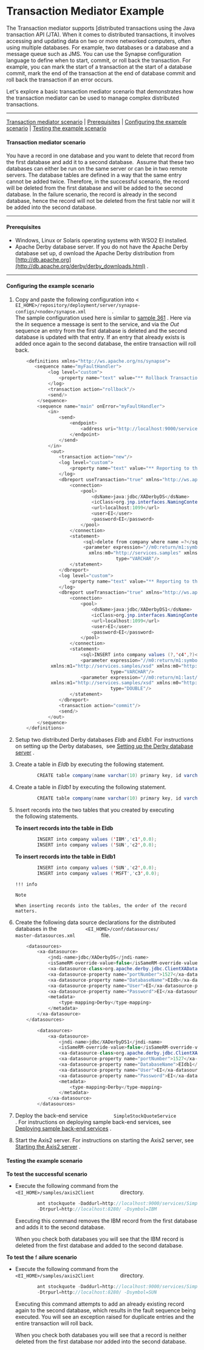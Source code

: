 # Transaction Mediator Example

The Transaction mediator supports [distributed
transactions
using the Java transaction API (JTA). When it comes to distributed
transactions, it involves accessing and updating data on two or more
networked computers, often using multiple databases. For example, two
databases or a database and a message queue such as JMS. You can use the
Synapse configuration language to define when to start, commit, or roll
back the transaction. For example, you can mark the start of a
transaction at the start of a database commit, mark the end of the
transaction at the end of database commit and roll back the transaction
if an error occurs.

Let's explore a basic transaction mediator scenario that demonstrates
how the transaction mediator can be used to manage complex distributed
transactions.

------------------------------------------------------------------------

[Transaction mediator
scenario](#TransactionMediatorExample-Transactionmediatorscenario) \|
[Prerequisites](#TransactionMediatorExample-Prerequisites) \|
[Configuring the example
scenario](#TransactionMediatorExample-Configuringtheexamplescenario) \|
[Testing the example
scenario](#TransactionMediatorExample-Testingtheexamplescenario)

#### Transaction mediator scenario

You have a record in one database and you want to delete that record
from the first database and add it to a second database.  Assume that
these two databases can either be run on the same server or can be in
two remote servers. The database tables are defined in a way that the
same entry cannot be added twice. Therefore, in the successful scenario,
the record will be deleted from the first database and will be added to
the second database. In the failure scenario, the record is already in
the second database, hence the record will not be deleted from the first
table nor will it be added into the second database.

------------------------------------------------------------------------

#### Prerequisites

-   Windows, Linux or Solaris operating systems with WSO2 EI installed.
-   Apache Derby database server. If you do not have the Apache Derby
    database set up, d ownload the Apache Derby distribution from
    [http://db.apache.org](http://db.apache.org/derby/derby_downloads.html)
    .

------------------------------------------------------------------------

#### Configuring the example scenario

1.  Copy and paste the following configuration into \<
    `           EI_HOME>/repository/deployment/server/synapse-configs/<node>/synapse.xml          `
    .  
    The sample configuration used here is similar to [sample
    361](https://docs.wso2.com/display/EI600/Sample+361%3A+Introduction+to+DBReport+Mediator)
    . Here via the *In* sequence a message is sent to the service, and
    via the *Out* sequence an entry from the first database is deleted
    and the second database is updated with that entry. If an entry that
    already exists is added once again to the second database, the
    entire transaction will roll back.

    ``` java
        <definitions xmlns="http://ws.apache.org/ns/synapse">
           <sequence name="myFaultHandler">
                <log level="custom">
                    <property name="text" value="** Rollback Transaction**"/>
                </log>
                <transaction action="rollback"/>
                <send/>
            </sequence>
            <sequence name="main" onError="myFaultHandler">
                <in>
                    <send>
                        <endpoint>
                            <address uri="http://localhost:9000/services/SimpleStockQuoteService"/>
                        </endpoint>
                    </send>
                </in>
                 <out>
                    <transaction action="new"/>
                    <log level="custom">
                        <property name="text" value="** Reporting to the Database EIdb**"/>
                    </log>
                    <dbreport useTransaction="true" xmlns="http://ws.apache.org/ns/synapse">
                        <connection>
                            <pool>
                                <dsName>java:jdbc/XADerbyDS</dsName>
                                <icClass>org.jnp.interfaces.NamingContextFactory</icClass>
                                <url>localhost:1099</url>
                                <user>EI</user>
                                <password>EI</password>
                            </pool>
                        </connection>
                        <statement>
                             <sql>delete from company where name =?</sql>
                             <parameter expression="//m0:return/m1:symbol/child::text()"
                               xmlns:m0="http://services.samples" xmlns:m1="http://services.samples/xsd"
                                         type="VARCHAR"/>
                        </statement>
                    </dbreport>
                    <log level="custom">
                        <property name="text" value="** Reporting to the Database EIdb1**"/>
                    </log>
                    <dbreport useTransaction="true" xmlns="http://ws.apache.org/ns/synapse">
                        <connection>
                            <pool>
                                <dsName>java:jdbc/XADerbyDS1</dsName>
                                <icClass>org.jnp.interfaces.NamingContextFactory</icClass>
                                <url>localhost:1099</url>
                                <user>EI</user>
                                <password>EI</password>
                            </pool>
                        </connection>
                        <statement>
                            <sql>INSERT into company values (?,'c4',?)</sql>
                            <parameter expression="//m0:return/m1:symbol/child::text()"
                 xmlns:m1="http://services.samples/xsd" xmlns:m0="http://services.samples"
                                       type="VARCHAR"/>
                            <parameter expression="//m0:return/m1:last/child::text()"
                 xmlns:m1="http://services.samples/xsd" xmlns:m0="http://services.samples"
                                       type="DOUBLE"/>
                        </statement>
                    </dbreport>
                    <transaction action="commit"/>
                    <send/>
                </out>
            </sequence>
        </definitions>
    ```

2.  Setup two distributed Derby databases *EIdb* and *EIdb1.* For
    instructions on setting up the Derby databases,  see [Setting up the
    Derby database
    server](https://docs.wso2.com/display/EI650/Setting+Up+the+ESB+Samples#SettingUptheESBSamples-SetupDerby)
    .

3.  Create a table in *EIdb* by executing the following statement.

    ``` java
            CREATE table company(name varchar(10) primary key, id varchar(10), price double);
    ```

4.  Create a table in *EIdb1* by executing the following statement.

    ``` java
            CREATE table company(name varchar(10) primary key, id varchar(10), price double);
    ```

5.  Insert records into the two tables that you created by executing
    the following statements.

    **To insert records into the table in EIdb**

    ``` java
            INSERT into company values ('IBM','c1',0.0);
            INSERT into company values ('SUN','c2',0.0);
    ```

    **To insert records into the table in EIdb1**

    ``` java
            INSERT into company values ('SUN','c2',0.0);
            INSERT into company values ('MSFT','c3',0.0);
    ```

        !!! info
    
        Note
    
        When inserting records into the tables, the order of the record
        matters.
    

6.  Create the following data source declarations for the distributed
    databases in the
    `           <EI_HOME>/conf/datasources/           master-datasources.xml          `
    file.

    ``` java
        <datasources>
            <xa-datasource>
                <jndi-name>jdbc/XADerbyDS</jndi-name>
                <isSameRM-override-value>false</isSameRM-override-value>
                <xa-datasource-class>org.apache.derby.jdbc.ClientXADataSource</xa-datasource-class>
                <xa-datasource-property name="portNumber">1527</xa-datasource-property>
                <xa-datasource-property name="DatabaseName">EIdb</xa-datasource-property>
                <xa-datasource-property name="User">EI</xa-datasource-property>
                <xa-datasource-property name="Password">EI</xa-datasource-property>
                <metadata>
                    <type-mapping>Derby</type-mapping>
                </metadata>
            </xa-datasource>
        </datasources>
    ```

      

    ``` java
            <datasources>
                <xa-datasource>
                    <jndi-name>jdbc/XADerbyDS1</jndi-name>
                    <isSameRM-override-value>false</isSameRM-override-value>
                    <xa-datasource-class>org.apache.derby.jdbc.ClientXADataSource</xa-datasource-class>
                    <xa-datasource-property name="portNumber">1527</xa-datasource-property>
                    <xa-datasource-property name="DatabaseName">EIdb1</xa-datasource-property>
                    <xa-datasource-property name="User">EI</xa-datasource-property>
                    <xa-datasource-property name="Password">EI</xa-datasource-property>
                    <metadata>
                        <type-mapping>Derby</type-mapping>
                    </metadata>
                </xa-datasource>
            </datasources>
    ```

7.  Deploy the back-end service
    `          SimpleStockQuoteService         ` . For instructions on
    deploying sample back-end services, see [Deploying sample back-end
    services](https://docs.wso2.com/display/EI650/Setting+Up+the+ESB+Samples#SettingUptheESBSamples-Backend)
    .
8.  Start the Axis2 server. For instructions on starting the Axis2
    server, see [Starting the Axis2
    server](https://docs.wso2.com/display/EI650/Setting+Up+the+ESB+Samples#SettingUptheESBSamples-Axis2server)
    .

#### Testing the example scenario

**To test the successful scenario**

-   Execute the following command from the
    `           <EI_HOME>/samples/axis2Client          ` directory.

    ``` java
            ant stockquote -Daddurl=http://localhost:9000/services/SimpleStockQuoteService
            -Dtrpurl=http://localhost:8280/ -Dsymbol=IBM
    ```

    Executing this command removes the IBM record from the first
    database and adds it to the second database.

    When you check both databases you will see that the IBM record is
    deleted from the first database and added to the second database.

**To test the** f **ailure scenario**

-   Execute the following command from the
    `           <EI_HOME>/samples/axis2Client          ` directory.

    ``` java
            ant stockquote -Daddurl=http://localhost:9000/services/SimpleStockQuoteService
            -Dtrpurl=http://localhost:8280/ -Dsymbol=SUN
    ```

    Executing this command attempts to add an already existing record
    again to the second database, which results in the fault sequence
    being executed. You will see an exception raised for duplicate
    entries and the entire transaction will roll back.

    When you check both databases you will see that a record is neither
    deleted from the first database nor added into the second database.
